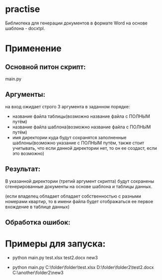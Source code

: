 # practise
Библиотека для генерации документов в формате Word на основе шаблона - docxtpl.

# Применение
## Основной питон скрипт: 
main.py
## Аргументы:
на вход ожидает строго 3 аргумента в заданном порядке:
- название файла таблицы(возможно название файла с ПОЛНЫМ путём) 
- название файла шаблона(возможно название файла с ПОЛНЫМ путём)  
- имя директории куда будут сохранятся заполненные шаблоны(возможно указание с ПОЛНЫМ путём, также стоит учитывать, что если данной директории нет, то он ее создаст, если это возможно)
## Результат:
В указанной директории (третий аргумент скрипта) будут сохранены сгенерированные документы на основе шаблона и таблицы данных.

(если владелец обладает обладает собственностью с разными номерами квартир, то в имени файла будет отображаться ее первое вхождение в таблице данных)
## Обработка ошибок:
# Примеры для запуска:

- python main.py test.xlsx test2.docx new3

- python main.py С:\\folder\folder\test.xlsx D:\\folder\folder2\test2.docx С:\\another\folder2\new3

